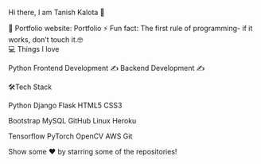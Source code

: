 Hi there, I am Tanish Kalota 👋

 
🎯 Portfolio website: Portfolio
⚡ Fun fact: The first rule of programming- if it works, don’t touch it.🤓                                                                    
💻 Things I love 

Python 
Frontend  Development ✍
Backend Development ✍️


                                                                                                            

🛠Tech Stack

Python Django Flask HTML5 CSS3

Bootstrap MySQL GitHub Linux Heroku

Tensorflow PyTorch OpenCV AWS Git

Show some  ❤️  by starring some of the repositories!
